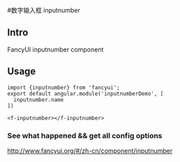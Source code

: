 #数字输入框 inputnumber

## Intro

FancyUI inputnumber component

## Usage

```
import {inputnumber} from 'fancyui';
export default angular.module('inputnumberDemo', [
  inputnumber.name
])
```

```
<f-inputnumber></f-inputnumber>
```

### See what happened && get all config options 

http://www.fancyui.org/#/zh-cn/component/inputnumber
